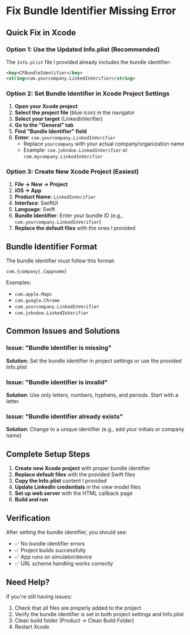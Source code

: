 # Fix Bundle Identifier Missing Error

## Quick Fix in Xcode

### Option 1: Use the Updated Info.plist (Recommended)
The `Info.plist` file I provided already includes the bundle identifier:
```xml
<key>CFBundleIdentifier</key>
<string>com.yourcompany.LinkedInVerifier</string>
```

### Option 2: Set Bundle Identifier in Xcode Project Settings

1. **Open your Xcode project**
2. **Select the project file** (blue icon) in the navigator
3. **Select your target** (LinkedInVerifier)
4. **Go to the "General" tab**
5. **Find "Bundle Identifier" field**
6. **Enter**: `com.yourcompany.LinkedInVerifier`
   - Replace `yourcompany` with your actual company/organization name
   - Example: `com.johndoe.LinkedInVerifier` or `com.mycompany.LinkedInVerifier`

### Option 3: Create New Xcode Project (Easiest)

1. **File → New → Project**
2. **iOS → App**
3. **Product Name**: `LinkedInVerifier`
4. **Interface**: SwiftUI
5. **Language**: Swift
6. **Bundle Identifier**: Enter your bundle ID (e.g., `com.yourcompany.LinkedInVerifier`)
7. **Replace the default files** with the ones I provided

## Bundle Identifier Format

The bundle identifier must follow this format:
```
com.{company}.{appname}
```

Examples:
- `com.apple.Maps`
- `com.google.Chrome`
- `com.yourcompany.LinkedInVerifier`
- `com.johndoe.LinkedInVerifier`

## Common Issues and Solutions

### Issue: "Bundle identifier is missing"
**Solution**: Set the bundle identifier in project settings or use the provided Info.plist

### Issue: "Bundle identifier is invalid"
**Solution**: Use only letters, numbers, hyphens, and periods. Start with a letter.

### Issue: "Bundle identifier already exists"
**Solution**: Change to a unique identifier (e.g., add your initials or company name)

## Complete Setup Steps

1. **Create new Xcode project** with proper bundle identifier
2. **Replace default files** with the provided Swift files
3. **Copy the Info.plist** content I provided
4. **Update LinkedIn credentials** in the view model files
5. **Set up web server** with the HTML callback page
6. **Build and run**

## Verification

After setting the bundle identifier, you should see:
- ✅ No bundle identifier errors
- ✅ Project builds successfully
- ✅ App runs on simulator/device
- ✅ URL scheme handling works correctly

## Need Help?

If you're still having issues:
1. Check that all files are properly added to the project
2. Verify the bundle identifier is set in both project settings and Info.plist
3. Clean build folder (Product → Clean Build Folder)
4. Restart Xcode